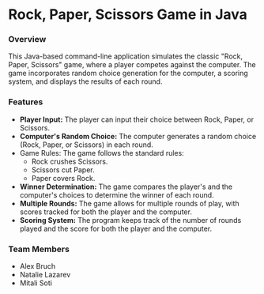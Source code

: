 # Rock, Paper, Scissors Game in Java

### Overview

This Java-based command-line application simulates the classic "Rock, Paper, Scissors" game, where a player competes
against the computer. The game incorporates random choice generation for the computer, a scoring system, and displays
the results of each round.

### Features

- **Player Input:** The player can input their choice between Rock, Paper, or Scissors.
- **Computer's Random Choice:** The computer generates a random choice (Rock, Paper, or Scissors) in each round.
- Game Rules: The game follows the standard rules:
    - Rock crushes Scissors.
    - Scissors cut Paper.
    - Paper covers Rock.
- **Winner Determination:** The game compares the player's and the computer's choices to determine the winner of each
  round.
- **Multiple Rounds:** The game allows for multiple rounds of play, with scores tracked for both the player and the
  computer.
- **Scoring System:** The program keeps track of the number of rounds played and the score for both the player and the
  computer.

### Team Members

- Alex Bruch
- Natalie Lazarev
- Mitali Soti